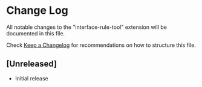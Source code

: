 # Change Log

All notable changes to the "interface-rule-tool" extension will be documented in this file.

Check [Keep a Changelog](http://keepachangelog.com/) for recommendations on how to structure this file.

## [Unreleased]

- Initial release